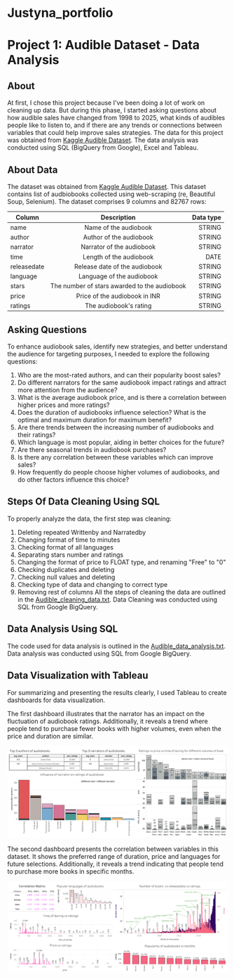 # Justyna_portfolio

# Project 1: Audible Dataset - Data Analysis
## About
At first, I chose this project because I've been doing a lot of work on cleaning up data. But during this phase, I started asking questions about how audible sales have changed from 1998 to 2025, what kinds of audibles people like to listen to, and if there are any trends or connections between variables that could help improve sales strategies. The data for this project was obtained from [Kaggle Audible Dataset](https://www.kaggle.com/datasets/snehangsude/audible-dataset/data). The data analysis was conducted using SQL (BigQuery from Google), Excel and Tableau.

## About Data
The dataset was obtained from [Kaggle Audible Dataset](https://www.kaggle.com/datasets/snehangsude/audible-dataset/data). This dataset contains list of audbiobooks collected using web-scraping (re, Beautiful Soup, Selenium). The dataset comprises 9 columns and 82767 rows:

| Column       | Description           | Data type  |
| ------------- |:-------------:| -----:|
| name      | Name of the audiobook | STRING |
| author      | Author of the audiobook      |   STRING |
| narrator | Narrator of the audiobook      |    STRING |
| time      | Length of the audiobook | DATE |
| releasedate      | Release date of the audiobook     |   STRING |
| language | Language of the audiobook      |    STRING |
| stars      | The number of stars awarded to the audiobook | STRING |
| price     | Price of the audiobook in INR      |   STRING |
| ratings | The audiobook's rating      |    STRING |


## Asking Questions
To enhance audiobook sales, identify new strategies, and better understand the audience for targeting purposes, I needed to explore the following questions:

1. Who are the most-rated authors, and can their popularity boost sales?
2. Do different narrators for the same audiobook impact ratings and attract more attention from the audience?
3. What is the average audiobook price, and is there a correlation between higher prices and more ratings?
4. Does the duration of audiobooks influence selection? What is the optimal and maximum duration for maximum benefit?
5. Are there trends between the increasing number of audiobooks and their ratings?
6. Which language is most popular, aiding in better choices for the future?
7. Are there seasonal trends in audiobook purchases?
8. Is there any correlation between these variables which can improve sales?
9. How frequently do people choose higher volumes of audiobooks, and do other factors influence this choice?

## Steps Of Data Cleaning Using SQL
To properly analyze the data, the first step was cleaning:
1. Deleting repeated Writtenby and Narratedby
2. Changing format of time to minutes
3. Checking format of all languages
4. Separating stars number and ratings
5. Changing the format of price to FLOAT type, and renaming "Free" to "0"
5. Checking duplicates and deleting
6. Checking null values and deleting
7. Checking type of data and changing to correct type
8. Removing rest of columns
All the steps of cleaning the data are outlined in the [Audible_cleaning_data.txt](https://github.com/RieForGitHub/Justyna_portfolio/blob/main/Audible_cleaning_data.txt). Data Cleaning was conducted using SQL from Google BigQuery.

## Data Analysis Using SQL
The code used for data analysis is outlined in the [Audible_data_analysis.txt](https://github.com/RieForGitHub/Justyna_portfolio/blob/main/Audible_data_analysis.txt). Data analysis was conducted using SQL from Google BigQuery.

## Data Visualization with Tableau
For summarizing and presenting the results clearly, I used Tableau to create dashboards for data visualization.

The first dashboard illustrates that the narrator has an impact on the fluctuation of audiobook ratings. Additionally, it reveals a trend where people tend to purchase fewer books with higher volumes, even when the price and duration are similar.

![Dashboard 1](https://github.com/RieForGitHub/Justyna_portfolio/blob/main/Dashboard%201.png)


The second dashboard presents the correlation between variables in this dataset. It shows the preferred range of duration, price and languages for future selections. Additionally, it reveals a trend indicating that people tend to purchase more books in specific months.

![Dashboard 2](https://github.com/RieForGitHub/Justyna_portfolio/blob/main/Dashboard%202.png)

